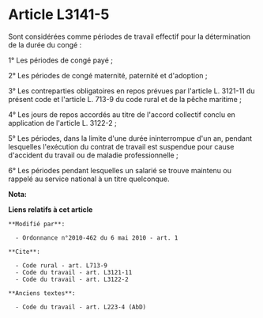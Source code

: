 # Article L3141-5

Sont considérées comme périodes de travail effectif pour la détermination de la durée du congé : 

1° Les périodes de congé payé ; 

2° Les périodes de congé maternité, paternité et d'adoption ; 

3° Les contreparties obligatoires en repos prévues par l'article L. 3121-11 du présent code et l'article L. 713-9 du code
rural et de la pêche maritime ; 

4° Les jours de repos accordés au titre de l'accord collectif conclu en application de l'article L. 3122-2 ; 

5° Les périodes, dans la limite d'une durée ininterrompue d'un an, pendant lesquelles l'exécution du contrat de travail est
suspendue pour cause d'accident du travail ou de maladie professionnelle ; 

6° Les périodes pendant lesquelles un salarié se trouve maintenu ou rappelé au service national à un titre quelconque.

**Nota:**



**Liens relatifs à cet article**

	**Modifié par**:

	  - Ordonnance n°2010-462 du 6 mai 2010 - art. 1

	**Cite**:

	  - Code rural - art. L713-9
	  - Code du travail - art. L3121-11
	  - Code du travail - art. L3122-2

	**Anciens textes**:

	  - Code du travail - art. L223-4 (AbD)
